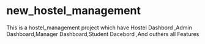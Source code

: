 # new_hostel_management
This is a hostel_management project which have Hostel Dashbord ,Admin Dashboard,Manager Dashboard,Student Dacebord ,And outhers all Features
